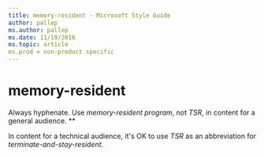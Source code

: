 ```yaml
---
title: memory-resident - Microsoft Style Guide
author: pallep
ms.author: pallep
ms.date: 11/19/2016
ms.topic: article
ms.prod = non-product specific
---
```


# memory-resident

Always hyphenate. Use *memory-resident program*, not *TSR*, in content for a general audience. **

In content for a technical audience, it's OK to use *TSR* as an abbreviation for *terminate-and-stay-resident*.
